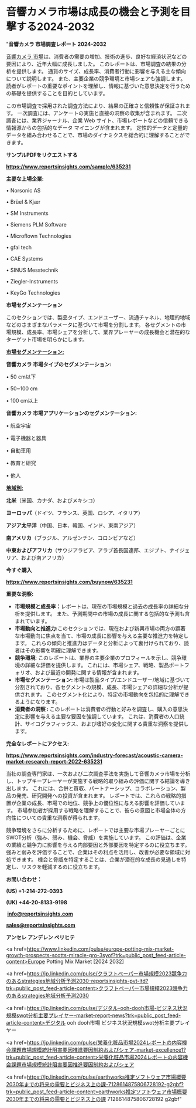 # 音響カメラ市場は成長の機会と予測を目撃する2024-2032

"<strong>音響カメラ 市場調査レポート 2024-2032</strong>

<a href=https://www.reportsinsights.com/sample/635231>音響カメラ 市場</a>は、消費者の需要の増加、技術の進歩、良好な経済状況などの要因により、近年大幅に成長しました。 このレポートは、市場調査の結果の分析を提供します。 通貨のサイズ、成長率、消費者行動に影響を与える主な傾向について説明します。 また、主要企業の競争環境と市場シェアも強調します。 読者がレポートの重要なポイントを理解し、情報に基づいた意思決定を行うための基礎を提供することを目的としています。

この市場調査で採用された調査方法により、結果の正確さと信頼性が保証されます。 一次調査には、アンケートの実施と直接の洞察の収集が含まれます。 二次調査には、業界ジャーナル、企業 Web サイト、市場レポートなどの信頼できる情報源からの包括的なデータ マイニングが含まれます。 定性的データと定量的データを組み合わせることで、市場のダイナミクスを総合的に理解することができます。

<strong><b>サンプルPDFをリクエストする</b></strong>

<a href=https://www.reportsinsights.com/sample/635231><strong><u>https://www.reportsinsights.com/sample/635231</u></strong></a>

<strong>主要な上場企業:</strong>

• Norsonic AS

• Brüel & Kjær

• SM Instruments

• Siemens PLM Software

• Microflown Technologies

• gfai tech

• CAE Systems

• SINUS Messtechnik

• Ziegler-Instruments

• KeyGo Technologies

<strong>市場セグメンテーション</strong>

このセクションでは、製品タイプ、エンドユーザー、流通チャネル、地理的地域などのさまざまなパラメータに基づいて市場を分割します。 各セグメントの市場規模、成長率、市場シェアを分析して、業界プレーヤーの成長機会と潜在的なターゲット市場を明らかにします。

<strong><u>市場セグメンテーション</u></strong><strong><u>:</u></strong>

<strong>音響カメラ 市場タイプのセグメンテーション:</strong>

• 50 cm以下

• 50~100 cm

• 100 cm以上

<strong>音響カメラ 市場アプリケーションのセグメンテーション:</strong>

• 航空宇宙

• 電子機器と器具

• 自動車用

• 教育と研究

• 他人

<strong><u>地域別</u></strong><strong><u>:</u></strong>

<strong>北米</strong>（米国、カナダ、およびメキシコ）

<strong>ヨーロッパ</strong>（ドイツ、フランス、英国、ロシア、イタリア）

<strong>アジア太平洋</strong>（中国、日本、韓国、インド、東南アジア）

<strong>南アメリカ</strong>（ブラジル、アルゼンチン、コロンビアなど）

<strong>中東およびアフリカ</strong>（サウジアラビア、アラブ首長国連邦、エジプト、ナイジェリア、および南アフリカ）

<strong>今すぐ購入</strong>

<a href=https://www.reportsinsights.com/buynow/635231><strong><u>https://www.reportsinsights.com/buynow/635231</u></strong></a>

<strong>重要な洞察:</strong>
<ul>
  <li><strong>市場規模と成長率：</strong>レポートは、現在の市場規模と過去の成長率の詳細な分析を提供します。 また、予測期間中の市場の成長に関する包括的な予測も含まれています。</li>
  <li><strong>市場動向と推進力:</strong>このセクションでは、現在および新興市場の両方の顕著な市場動向に焦点を当て、市場の成長に影響を与える主要な推進力を特定します。 これらの傾向と推進力はデータと分析によって裏付けられており、読者はその影響を明確に理解できます。</li>
  <li><strong>競争環境</strong>: このレポートは、業界の主要企業のプロフィールを示し、競争環境の詳細な評価を提供します。 これには、市場シェア、戦略、製品ポートフォリオ、および最近の開発に関する情報が含まれます。</li>
  <li><strong>市場セグメンテーション: </strong>市場は製品タイプ/エンドユーザー/地域に基づいて分割されており、各セグメントの規模、成長、市場シェアの詳細な分析が提供されます。 このセグメント化により、特定の市場動向を包括的に理解できるようになります。</li>
  <li><strong>消費者の洞察 : </strong>このレポートは消費者の行動と好みを調査し、購入の意思決定に影響を与える主要な要因を強調しています。 これは、消費者の人口統計、サイコグラフィックス、および嗜好の変化に関する貴重な洞察を提供します。</li>
</ul>
<strong>完全なレポートにアクセス:</strong>

<a href=https://www.reportsinsights.com/industry-forecast/acoustic-camera-market-research-report-2022-635231><strong><u><b>https://www.reportsinsights.com/industry-forecast/acoustic-camera-market-research-report-2022-635231</b></u></strong></a>

当社の調査専門家は、一次および二次調査手法を実施して音響カメラ市場を分析し、トップキープレーヤーが実施する戦略的取り組みの評価に関する結論を導き出します。 これには、合併と買収、パートナーシップ、コラボレーション、製品の発売、研究開発への投資が含まれます。 レポートでは、これらの戦略的措置が企業の成長、市場での地位、競争上の優位性に与える影響を評価しています。 市場参加者が採用する戦略を理解することで、彼らの意図と市場全体の方向性についての貴重な洞察が得られます。

競争環境をさらに分析するために、レポートでは主要な市場プレーヤーごとにSWOT分析（強み、弱み、機会、脅威）を実施しています。 この評価は、企業の業績と競争力に影響を与える内部要因と外部要因を特定するのに役立ちます。 強みと弱みを評価することで、企業はその利点を活用し、改善が必要な領域に対処できます。 機会と脅威を特定することは、企業が潜在的な成長の見通しを特定し、リスクを軽減するのに役立ちます。

<strong>お問い合わせ：</strong>

<strong>(US) +1-214-272-0393</strong>

<strong>(UK) +44-20-8133-9198</strong>

<strong> </strong><a href=info@reportsinsights.com><strong><u>info@reportsinsights.com</u></strong></a>

<a href=sales@reportsinsights.com><strong><u>sales@reportsinsights.com</u></strong></a>

<strong>アンセレ アンデレン ベリヒテ</strong>

<a href=https://www.linkedin.com/pulse/europe-potting-mix-market-growth-prospects-scotts-miracle-gro-3syof?trk=public_post_feed-article-content>Europe Potting Mix Market [2024 2032]</a>

<a href=https://jp.linkedin.com/pulse/クラフトペーパー市場規模2023競争力のあるstrategies地域分析予測2030-reportsinsights-pvt-ltd?trk=public_post_feed-article-content>クラフトペーパー市場規模2023競争力のあるstrategies地域分析予測2030</a>

<a href=https://jp.linkedin.com/pulse/デジタル-ooh-dooh市場-ビジネス状況規模swot分析主要プレイヤー-market-report-news?trk=public_post_feed-article-content>デジタル ooh dooh市場 ビジネス状況規模swot分析主要プレイヤー</a>

<a href=https://jp.linkedin.com/pulse/栄養化粧品市場2024レポートの内容機会課題市場規模統計阻害要因推進要因制約およびシェア-market-excellence1?trk=public_post_feed-article-content>栄養化粧品市場2024レポートの内容機会課題市場規模統計阻害要因推進要因制約およびシェア</a>

<a href=https://jp.linkedin.com/pulse/earthworks推定ソフトウェア市場概要2030年までの将来の需要とビジネス上の課-7128614875806728192-g2gbf?trk=public_post_feed-article-content>earthworks推定ソフトウェア市場概要2030年までの将来の需要とビジネス上の課 7128614875806728192 g2gbf</a>"
